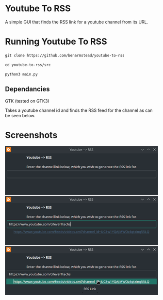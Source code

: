 # Youtube To RSS

A simple GUI that finds the RSS link for a youtube channel from its URL.

# Running Youtube To RSS

`git clone https://github.com/benarmstead/youtube-to-rss`

`cd youtube-to-rss/src`

`python3 main.py`

## Dependancies
GTK (tested on GTK3)



Takes a youtube channel id and finds the RSS feed for the channel as can be seen below.

# Screenshots

<img src="https://raw.githubusercontent.com/benarmstead/youtube-to-rss/main/README_images/demo1.png">

<img src="https://raw.githubusercontent.com/benarmstead/youtube-to-rss/main/README_images/demo2.png">

<img src="https://raw.githubusercontent.com/benarmstead/youtube-to-rss/main/README_images/demo3.png">
